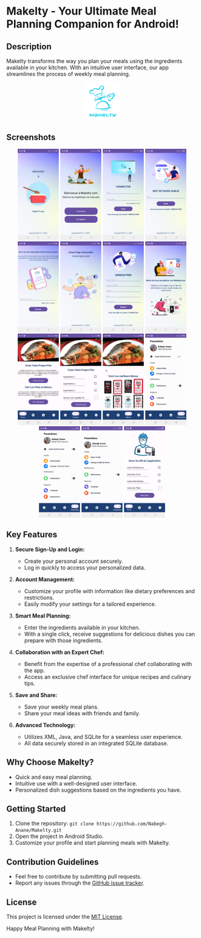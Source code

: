 # Makelty - Your Ultimate Meal Planning Companion for Android!

## Description

Makelty transforms the way you plan your meals using the ingredients available in your kitchen. With an intuitive user interface, our app streamlines the process of weekly meal planning.

<p align="center">
  <img src="https://github.com/Nabegh-Anane/Makelty/blob/main/app/logo.png?raw=true" alt="Logo" width="100" height="100">
</p>

## Screenshots

<p align="center">
   <img src="https://github.com/Nabegh-Anane/Makelty/blob/main/app/Screenshot_20230522-235016.jpg?raw=true" alt="App Screenshot" width="108" height="240.8">
   <img src="https://github.com/Nabegh-Anane/Makelty/blob/main/app/Screenshot_20230523-000052.jpg?raw=true" alt="App Screenshot" width="108" height="240.8">
   <img src="https://github.com/Nabegh-Anane/Makelty/blob/main/app/Screenshot_20230523-000116.jpg?raw=true" alt="App Screenshot" width="108" height="240.8">
   <img src="https://github.com/Nabegh-Anane/Makelty/blob/main/app/Screenshot_20230523-000140.jpg?raw=true" alt="App Screenshot" width="108" height="240.8">
   <img src="https://github.com/Nabegh-Anane/Makelty/blob/main/app/Screenshot_20230523-000311.jpg?raw=true" alt="App Screenshot" width="108" height="240.8">
   <img src="https://github.com/Nabegh-Anane/Makelty/blob/main/app/Screenshot_20230523-000342.jpg?raw=true" alt="App Screenshot" width="108" height="240.8">
   <img src="https://github.com/Nabegh-Anane/Makelty/blob/main/app/Screenshot_20230523-000419.jpg?raw=true" alt="App Screenshot" width="108" height="240.8">
   <img src="https://github.com/Nabegh-Anane/Makelty/blob/main/app/Screenshot_20230523-000433.jpg?raw=true" alt="App Screenshot" width="108" height="240.8">
   <img src="https://github.com/Nabegh-Anane/Makelty/blob/main/app/Screenshot_20230523-011258.jpg?raw=true" alt="App Screenshot" width="108" height="240.8">
   <img src="https://github.com/Nabegh-Anane/Makelty/blob/main/app/Screenshot_20230523-023901.jpg?raw=true" alt="App Screenshot" width="108" height="240.8">
   <img src="https://github.com/Nabegh-Anane/Makelty/blob/main/app/Screenshot_20230523-024815.jpg?raw=true" alt="App Screenshot" width="108" height="240.8">
   <img src="https://github.com/Nabegh-Anane/Makelty/blob/main/app/Screenshot_20230523-025104.jpg?raw=true" alt="App Screenshot" width="108" height="240.8">
   <img src="https://github.com/Nabegh-Anane/Makelty/blob/main/app/Screenshot_20230523-025401.jpg?raw=true" alt="App Screenshot" width="108" height="240.8">
   <img src="https://github.com/Nabegh-Anane/Makelty/blob/main/app/Screenshot_20230523-025531.jpg?raw=true" alt="App Screenshot" width="108" height="240.8">
   <img src="https://github.com/Nabegh-Anane/Makelty/blob/main/app/Screenshot_20230523-030255.jpg?raw=true" alt="App Screenshot" width="108" height="240.8">
</p>

## Key Features

1. **Secure Sign-Up and Login:**
   - Create your personal account securely.
   - Log in quickly to access your personalized data.

2. **Account Management:**
   - Customize your profile with information like dietary preferences and restrictions.
   - Easily modify your settings for a tailored experience.

3. **Smart Meal Planning:**
   - Enter the ingredients available in your kitchen.
   - With a single click, receive suggestions for delicious dishes you can prepare with those ingredients.

4. **Collaboration with an Expert Chef:**
   - Benefit from the expertise of a professional chef collaborating with the app.
   - Access an exclusive chef interface for unique recipes and culinary tips.

5. **Save and Share:**
   - Save your weekly meal plans.
   - Share your meal ideas with friends and family.

6. **Advanced Technology:**
   - Utilizes XML, Java, and SQLite for a seamless user experience.
   - All data securely stored in an integrated SQLite database.

## Why Choose Makelty?

- Quick and easy meal planning.
- Intuitive use with a well-designed user interface.
- Personalized dish suggestions based on the ingredients you have.

## Getting Started

1. Clone the repository: `git clone https://github.com/Nabegh-Anane/Makelty.git`
2. Open the project in Android Studio.
3. Customize your profile and start planning meals with Makelty.

## Contribution Guidelines

- Feel free to contribute by submitting pull requests.
- Report any issues through the [GitHub issue tracker](https://github.com/Nabegh-Anane/Makelty).

## License

This project is licensed under the [MIT License](LICENSE).

Happy Meal Planning with Makelty!
